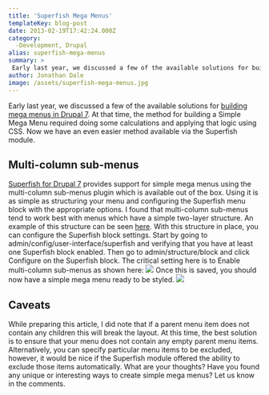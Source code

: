 ```yaml
---
title: 'Superfish Mega Menus'
templateKey: blog-post
date: 2013-02-19T17:42:24.000Z
category: 
  -Development, Drupal
alias: superfish-mega-menus
summary: > 
 Early last year, we discussed a few of the available solutions for building mega menus in Drupal 7. At that time, the method for building a Simple Mega Menu required doing some calculations and applying that logic using CSS. Now we have an even easier method available via the Superfish module.
author: Jonathan Dale
image: /assets/superfish-mega-menus.jpg
---
```


Early last year, we discussed a few of the available solutions for [building mega menus in Drupal 7](/blog/01/25/2012/revisited-mega-menus-drupal-7). At that time, the method for building a Simple Mega Menu required doing some calculations and applying that logic using CSS. Now we have an even easier method available via the Superfish module.

Multi-column sub-menus
----------------------

[Superfish for Drupal 7](https://www.drupal.org/project/superfish) provides support for simple mega menus using the multi-column sub-menus plugin which is available out of the box. Using it is as simple as structuring your menu and configuring the Superfish menu block with the appropriate options. I found that multi-column sub-menus tend to work best with menus which have a simple two-layer structure. An example of this structure can be seen [here](/assets/sample-menu-structure.png). With this structure in place, you can configure the Superfish block settings. Start by going to admin/config/user-interface/superfish and verifying that you have at least one Superfish block enabled. Then go to admin/structure/block and click Configure on the Superfish block. The critical setting here is to Enable multi-column sub-menus as shown here: ![](/assets/enable-sub-menus.png) Once this is saved, you should now have a simple mega menu ready to be styled. ![](/assets/final-output.png)

Caveats
-------

While preparing this article, I did note that if a parent menu item does not contain any children this will break the layout. At this time, the best solution is to ensure that your menu does not contain any empty parent menu items. Alternatively, you can specify particular menu items to be excluded, however, it would be nice if the Superfish module offered the ability to exclude those items automatically. What are your thoughts? Have you found any unique or interesting ways to create simple mega menus? Let us know in the comments.